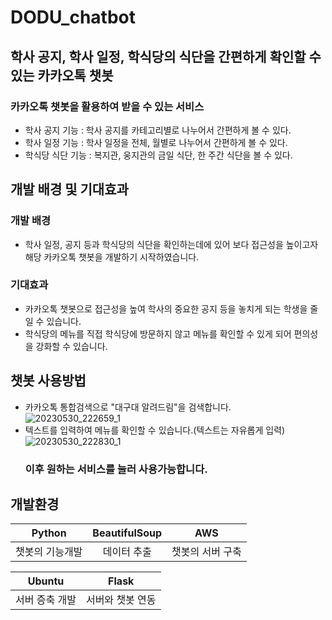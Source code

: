 # DODU_chatbot
## 학사 공지, 학사 일정, 학식당의 식단을 간편하게 확인할 수 있는 카카오톡 챗봇
### 카카오톡 챗봇을 활용하여 받을 수 있는 서비스
  - 학사 공지 기능 : 학사 공지를 카테고리별로 나누어서 간편하게 볼 수 있다.
  - 학사 일정 기능 : 학사 일정을 전체, 월별로 나누어서 간편하게 볼 수 있다.
  - 학식당 식단 기능 : 복지관, 웅지관의 금일 식단, 한 주간 식단을 볼 수 있다.

## 개발 배경 및 기대효과
### 개발 배경
  - 학사 일정, 공지 등과 학식당의 식단을 확인하는데에 있어 보다 접근성을 높이고자 해당 카카오톡 챗봇을 개발하기 시작하였습니다.
### 기대효과
  - 카카오톡 챗봇으로 접근성을 높여 학사의 중요한 공지 등을 놓치게 되는 학생을 줄일 수 있습니다.
  - 학식당의 메뉴를 직접 학식당에 방문하지 않고 메뉴를 확인할 수 있게 되어 편의성을 강화할 수 있습니다.

## 챗봇 사용방법
  - 카카오톡 통합검색으로 "대구대 알려드림"을 검색합니다.
![20230530_222659_1](https://github.com/ladder887/DU_chatbot/assets/129020663/dec263f2-e64b-46bc-818e-a370cfa14e13)
  - 텍스트를 입력하여 메뉴를 확인할 수 있습니다.(텍스트는 자유롭게 입력)
![20230530_222830_1](https://github.com/ladder887/DU_chatbot/assets/129020663/e13b88a1-c8f9-490a-881a-31fad21a16f7)
    ### 이후 원하는 서비스를 눌러 사용가능합니다.


## 개발환경

|Python|BeautifulSoup|AWS|
|:---:|:---:|:---:|
|챗봇의 기능개발|데이터 추출|챗봇의 서버 구축|

|Ubuntu|Flask|
|:---:|:---:|
|서버 증축 개발|서버와 챗봇 연동|
